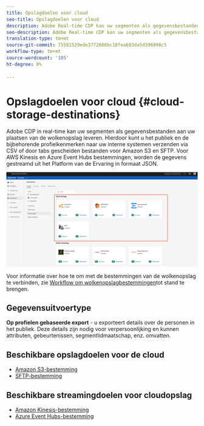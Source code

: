 ```yaml
---
title: Opslagdoelen voor cloud
seo-title: Opslagdoelen voor cloud
description: Adobe Real-time CDP kan uw segmenten als gegevensbestanden leveren aan uw Amazon S3-, AWS Kinesis-, Azure Event Hubs- of SFTP-cloudopslaglocaties.
seo-description: Adobe Real-time CDP kan uw segmenten als gegevensbestanden leveren aan uw Amazon S3-, AWS Kinesis-, Azure Event Hubs- of SFTP-cloudopslaglocaties.
translation-type: tm+mt
source-git-commit: 75581529ede3772606bc18fea683da5d396996c5
workflow-type: tm+mt
source-wordcount: '185'
ht-degree: 0%

---
```



# Opslagdoelen voor cloud {#cloud-storage-destinations}

Adobe CDP in real-time kan uw segmenten als gegevensbestanden aan uw plaatsen van de wolkenopslag leveren. Hierdoor kunt u het publiek en de bijbehorende profielkenmerken naar uw interne systemen verzenden via CSV of door tabs gescheiden bestanden voor Amazon S3 en SFTP. Voor AWS Kinesis en Azure Event Hubs bestemmingen, worden de gegevens gestreamd uit het Platform van de Ervaring in formaat JSON.

![Adobe Cloud-opslagdoelen](/help/rtcdp/destinations/assets/cloud-storage-destinations.png)

Voor informatie over hoe te om met de bestemmingen van de wolkenopslag te verbinden, zie [Workflow om wolkenopslagbestemmingen](/help/rtcdp/destinations/cloud-storage-destinations-workflow.md)tot stand te brengen.

## Gegevensuitvoertype

**Op profielen gebaseerde export** - u exporteert details over de personen in het publiek. Deze details zijn nodig voor verpersoonlijking en kunnen attributen, gebeurtenissen, segmentlidmaatschap, enz. omvatten.

## Beschikbare opslagdoelen voor de cloud

* [Amazon S3-bestemming](/help/rtcdp/destinations/amazon-s3-destination.md)
* [SFTP-bestemming](/help/rtcdp/destinations/sftp-destination.md)

## Beschikbare streamingdoelen voor cloudopslag

* [Amazon Kinesis-bestemming](/help/rtcdp/destinations/amazon-kinesis-destination.md)
* [Azure Event Hubs-bestemming](/help/rtcdp/destinations/azure-event-hubs-destination.md)